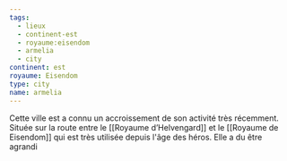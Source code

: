```yaml
---
tags:
  - lieux
  - continent-est
  - royaume:eisendom
  - armelia
  - city
continent: est
royaume: Eisendom
type: city
name: armelia
---
```


Cette ville est a connu un accroissement de son activité très récemment. Située sur la route entre le [[Royaume d’Helvengard]] et le [[Royaume de Eisendom]] qui est très utilisée depuis l'âge des héros. Elle a du être agrandi


